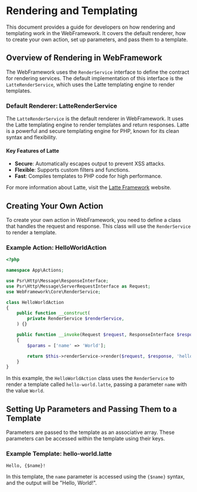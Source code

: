 # Rendering and Templating

This document provides a guide for developers on how rendering and templating work in the WebFramework. It covers the default renderer, how to create your own action, set up parameters, and pass them to a template.

## Overview of Rendering in WebFramework

The WebFramework uses the `RenderService` interface to define the contract for rendering services. The default implementation of this interface is the `LatteRenderService`, which uses the Latte templating engine to render templates.

### Default Renderer: LatteRenderService

The `LatteRenderService` is the default renderer in WebFramework. It uses the Latte templating engine to render templates and return responses. Latte is a powerful and secure templating engine for PHP, known for its clean syntax and flexibility.

#### Key Features of Latte

- **Secure**: Automatically escapes output to prevent XSS attacks.
- **Flexible**: Supports custom filters and functions.
- **Fast**: Compiles templates to PHP code for high performance.

For more information about Latte, visit the [Latte Framework](https://latte.nette.org) website.

## Creating Your Own Action

To create your own action in WebFramework, you need to define a class that handles the request and response. This class will use the `RenderService` to render a template.

### Example Action: HelloWorldAction

~~~php
<?php

namespace App\Actions;

use Psr\Http\Message\ResponseInterface;
use Psr\Http\Message\ServerRequestInterface as Request;
use WebFramework\Core\RenderService;

class HelloWorldAction
{
    public function __construct(
        private RenderService $renderService,
    ) {}

    public function __invoke(Request $request, ResponseInterface $response): ResponseInterface
    {
        $params = ['name' => 'World'];

        return $this->renderService->render($request, $response, 'hello-world.latte', $params);
    }
}
~~~

In this example, the `HelloWorldAction` class uses the `RenderService` to render a template called `hello-world.latte`, passing a parameter `name` with the value `World`.

## Setting Up Parameters and Passing Them to a Template

Parameters are passed to the template as an associative array. These parameters can be accessed within the template using their keys.

### Example Template: hello-world.latte

~~~latte
Hello, {$name}!
~~~

In this template, the `name` parameter is accessed using the `{$name}` syntax, and the output will be "Hello, World!".
